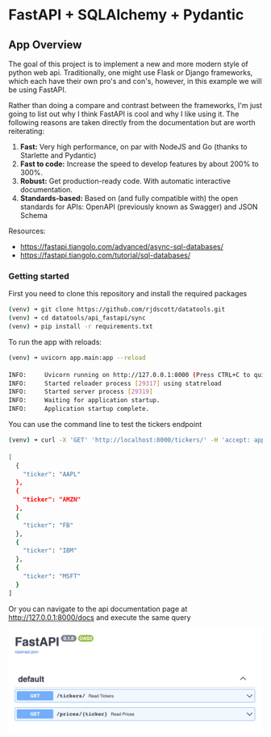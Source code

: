 # FastAPI + SQLAlchemy + Pydantic


## App Overview
The goal of this project is to implement a new and more modern style of python web api.
Traditionally, one might use Flask or Django frameworks, which each have their own pro's and con's, 
however, in this example we will be using FastAPI.

Rather than doing a compare and contrast between the frameworks, I'm just going to list out why
I think FastAPI is cool and why I like using it. The following reasons are taken directly
from the documentation but are worth reiterating:

1. **Fast:** Very high performance, on par with NodeJS and Go (thanks to Starlette and Pydantic)
2. **Fast to code:** Increase the speed to develop features by about 200% to 300%.   
2. **Robust:** Get production-ready code. With automatic interactive documentation.
3. **Standards-based:** Based on (and fully compatible with) the open standards for APIs: OpenAPI (previously known as Swagger) and JSON Schema

Resources:
- https://fastapi.tiangolo.com/advanced/async-sql-databases/
- https://fastapi.tiangolo.com/tutorial/sql-databases/

### Getting started
First you need to clone this repository and install the required packages
```bash
(venv) ➜ git clone https://github.com/rjdscott/datatools.git
(venv) ➜ cd datatools/api_fastapi/sync
(venv) ➜ pip install -r requirements.txt
```

To run the app with reloads:
```bash
(venv) ➜ uvicorn app.main:app --reload

INFO:     Uvicorn running on http://127.0.0.1:8000 (Press CTRL+C to quit)
INFO:     Started reloader process [29317] using statreload
INFO:     Started server process [29319]
INFO:     Waiting for application startup.
INFO:     Application startup complete.
```

You can use the command line to test the tickers endpoint
```bash
(venv) ➜ curl -X 'GET' 'http://localhost:8000/tickers/' -H 'accept: application/json'

[
  {
    "ticker": "AAPL"
  },
  {
    "ticker": "AMZN"
  },
  {
    "ticker": "FB"
  },
  {
    "ticker": "IBM"
  },
  {
    "ticker": "MSFT"
  }
]
```

Or you can navigate to the api documentation page at http://127.0.0.1:8000/docs and execute the same query

<img src="https://github.com/rjdscott/datatools/blob/master/data/img/api_fastapi.png?raw=true">
